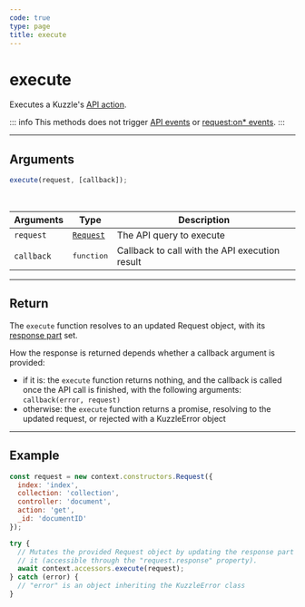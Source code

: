 ```yaml
---
code: true
type: page
title: execute
---
```


# execute

Executes a Kuzzle's [API action](/core/1/api).

::: info
This methods does not trigger [API events](/core/1/plugins/guides/events/api-events) or [request:on* events](/core/1/plugins/guides/events/request-on-authorized).
:::

---

## Arguments

```js
execute(request, [callback]);
```

<br/>

| Arguments  | Type                                                           | Description                                    |
| ---------- | -------------------------------------------------------------- | ---------------------------------------------- |
| `request`  | [`Request`](/core/1/plugins/plugin-context/constructors/request/) | The API query to execute                       |
| `callback` | <pre>function</pre>                                            | Callback to call with the API execution result |

---

## Return

The `execute` function resolves to an updated Request object, with its [response part](/core/1/plugins/plugin-context/constructors/request) set.

How the response is returned depends whether a callback argument is provided:

- if it is: the `execute` function returns nothing, and the callback is called once the API call is finished, with the following arguments: `callback(error, request)`
- otherwise: the `execute` function returns a promise, resolving to the updated request, or rejected with a KuzzleError object

---

## Example

```js
const request = new context.constructors.Request({
  index: 'index',
  collection: 'collection',
  controller: 'document',
  action: 'get',
  _id: 'documentID'
});

try {
  // Mutates the provided Request object by updating the response part of
  // it (accessible through the "request.response" property).
  await context.accessors.execute(request);
} catch (error) {
  // "error" is an object inheriting the KuzzleError class
}
```

